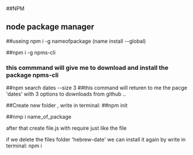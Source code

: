 ##NPM
## node package manager

##useing npm i -g nameofpackage (name install --global)

##npm i -g npms-cli
### this commmand will give me to download and install the package npms-cli


##npm search dates --size 3
##this command will returen to me the pacge 'dates' with 3 options to downloads from github ..

##Create new folder , write in terminal:
##npm init

##nmp i name_of_package

after that create file.js with require just like the file 

if we delete the files folder 'hebrew-date'
we can install it again by write in terminal:
npm i
